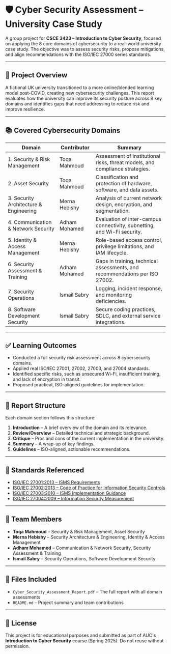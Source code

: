 # 🛡️ Cyber Security Assessment – University Case Study

A group project for **CSCE 3423 – Introduction to Cyber Security**, focused on applying the 8 core domains of cybersecurity to a real-world university case study. The objective was to assess security risks, propose mitigations, and align recommendations with the ISO/IEC 27000 series standards.

---

## 📘 Project Overview

A fictional UK university transitioned to a more online/blended learning model post-COVID, creating new cybersecurity challenges. This report evaluates how the university can improve its security posture across 8 key domains and identifies gaps that need addressing to reduce risk and improve resilience.

---

## 📚 Covered Cybersecurity Domains

| Domain | Contributor | Summary |
|--------|-------------|---------|
| 1. Security & Risk Management | Toqa Mahmoud | Assessment of institutional risks, threat models, and compliance strategies. |
| 2. Asset Security | Toqa Mahmoud | Classification and protection of hardware, software, and data assets. |
| 3. Security Architecture & Engineering | Merna Hebishy | Analysis of current network design, encryption, and segmentation. |
| 4. Communication & Network Security | Adham Mohamed | Evaluation of inter-campus connectivity, subnetting, and Wi-Fi security. |
| 5. Identity & Access Management | Merna Hebishy | Role-based access control, privilege limitations, and IAM lifecycle. |
| 6. Security Assessment & Training | Adham Mohamed | Gaps in training, technical assessments, and recommendations per ISO 27002. |
| 7. Security Operations | Ismail Sabry | Logging, incident response, and monitoring deficiencies. |
| 8. Software Development Security | Ismail Sabry | Secure coding practices, SDLC, and external service integrations. |

---

## ✅ Learning Outcomes

- Conducted a full security risk assessment across 8 cybersecurity domains.
- Applied real ISO/IEC 27001, 27002, 27003, and 27004 standards.
- Identified specific risks, such as unsecured Wi-Fi, insufficient training, and lack of encryption in transit.
- Proposed practical, ISO-aligned guidelines for implementation.

---

## 📄 Report Structure

Each domain section follows this structure:

1. **Introduction** – A brief overview of the domain and its relevance.
2. **Review/Overview** – Detailed technical and strategic background.
3. **Critique** – Pros and cons of the current implementation in the university.
4. **Summary** – A wrap-up of key findings.
5. **Guidelines** – ISO-aligned, actionable recommendations.

---

## 🔗 Standards Referenced

- [ISO/IEC 27001:2013 – ISMS Requirements](https://www.iso.org/standard/54534.html)
- [ISO/IEC 27002:2013 – Code of Practice for Information Security Controls](https://www.iso.org/standard/54533.html)
- [ISO/IEC 27003:2010 – ISMS Implementation Guidance](https://www.iso.org/standard/44375.html)
- [ISO/IEC 27004:2009 – Information Security Measurement](https://www.iso.org/standard/44376.html)

---

## 👥 Team Members

- **Toqa Mahmoud** – Security & Risk Management, Asset Security
- **Merna Hebishy** – Security Architecture & Engineering, Identity & Access Management
- **Adham Mohamed** – Communication & Network Security, Security Assessment & Training
- **Ismail Sabry** – Security Operations, Software Development Security

---

## 📁 Files Included

- `Cyber_Security_Assessment_Report.pdf` – The full report with all domain assessments
- `README.md` – Project summary and team contributions
---

## 📌 License

This project is for educational purposes and submitted as part of AUC's **Introduction to Cyber Security** course (Spring 2025). Do not reuse without permission.

